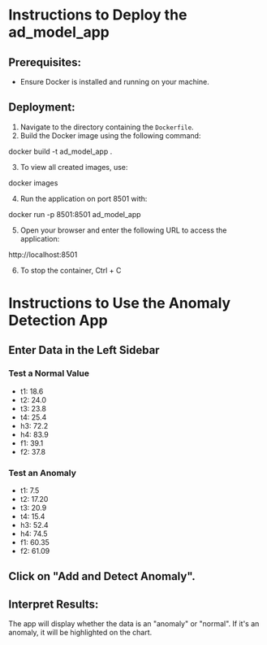 
# Instructions to Deploy the ad_model_app

## Prerequisites:
- Ensure Docker is installed and running on your machine.

## Deployment:

1. Navigate to the directory containing the `Dockerfile`.
2. Build the Docker image using the following command:

docker build -t ad_model_app .

3. To view all created images, use:

docker images

4. Run the application on port 8501 with:

docker run -p 8501:8501 ad_model_app


5. Open your browser and enter the following URL to access the application:

http://localhost:8501


6. To stop the container, Ctrl + C

# Instructions to Use the Anomaly Detection App

## Enter Data in the Left Sidebar

### Test a Normal Value

- t1: 18.6
- t2: 24.0
- t3: 23.8
- t4: 25.4
- h3: 72.2
- h4: 83.9
- f1: 39.1
- f2: 37.8

### Test an Anomaly

- t1: 7.5
- t2: 17.20
- t3: 20.9
- t4: 15.4
- h3: 52.4
- h4: 74.5
- f1: 60.35
- f2: 61.09

## Click on "Add and Detect Anomaly".


## Interpret Results:

The app will display whether the data is an "anomaly" or "normal".
If it's an anomaly, it will be highlighted on the chart.



